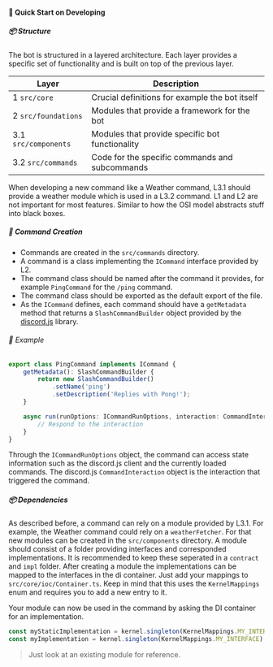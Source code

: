 #### 🚀 Quick Start on Developing

##### 📦 Structure

The bot is structured in a layered architecture. Each layer provides a specific set of functionality and is built on top
of the previous layer.

| Layer                | Description                                     |
|----------------------|-------------------------------------------------|
| 1 `src/core`         | Crucial definitions for example the bot itself  |
| 2 `src/foundations`  | Modules that provide a framework for the bot    |
| 3.1 `src/components` | Modules that provide specific bot functionality |
| 3.2 `src/commands`   | Code for the specific commands and subcommands  |

When developing a new command like a Weather command, L3.1 should provide a weather module which is used in a L3.2
command.
L1 and L2 are not important for most features. Similar to how the OSI model abstracts stuff into black boxes.

##### 🤖 Command Creation

- Commands are created in the `src/commands` directory.
- A command is a class implementing the `ICommand` interface provided by L2.
- The command class should be named after the command it provides, for example `PingCommand` for the `/ping` command.
- The command class should be exported as the default export of the file.
- As the `ICommand` defines, each command should have a `getMetadata` method that returns a `SlashCommandBuilder` object
  provided by the [discord.js](https://discord.js.org/) library.

###### 📜 Example

```ts
export class PingCommand implements ICommand {
    getMetadata(): SlashCommandBuilder {
        return new SlashCommandBuilder()
            .setName('ping')
            .setDescription('Replies with Pong!');
    }

    async run(runOptions: ICommandRunOptions, interaction: CommandInteraction): Promise<void> {
        // Respond to the interaction
    }
}
```

Through the `ICommandRunOptions` object, the command can access state information such as the discord.js client and the
currently loaded commands. The discord.js `CommandInteraction` object is the interaction that triggered the command.

##### 📦 Dependencies

As described before, a command can rely on a module provided by L3.1. For example, the Weather command could rely on
a `weatherFetcher`.
For that new modules can be created in the `src/components` directory. A module should consist of a folder providing
interfaces and corresponded implementations.
It is recommended to keep these seperated in a `contract` and `impl` folder. After creating a module the implementations
can be mapped to the interfaces in the di container.
Just add your mappings to `src/core/ioc/Container.ts`. Keep in mind that this uses the `KernelMappings` enum and
requires you to add a new entry to it.

Your module can now be used in the command by asking the DI container for an implementation.
```ts
const myStaticImplementation = kernel.singleton(KernelMappings.MY_INTERFACE); // Always returns the same instance
const myImplementation = kernel.singleton(KernelMappings.MY_INTERFACE); // Always creates a new instance
```

> Just look at an existing module for reference.
